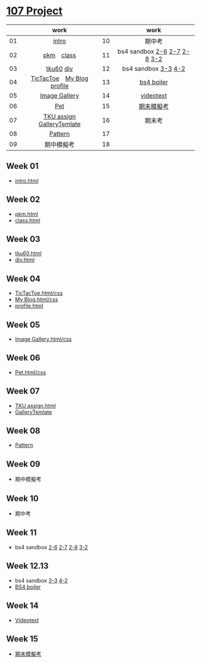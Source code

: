 # [107 Project](https://snow1413.github.io/207410381/107project/intro.html)
||work||work|
|:-:|:-:|:-:|:-:|
|01|[intro](https://snow1413.github.io/207410381/Week-01/intro.html)|10|期中考
|02|[pkm](https://snow1413.github.io/207410381/Week-02/pkm.html)　[class](https://snow1413.github.io/207410381/Week-02/class.html)|11|bs4 sandbox [2-6](https://snow1413.github.io/207410381/Week-11/bootstrap_sandbox_starter/2_6_spacing.html) [2-7](https://snow1413.github.io/207410381/Week-11/bootstrap_sandbox_starter/2_7_sizing.html) [2-8](https://snow1413.github.io/207410381/Week-11/bootstrap_sandbox_starter/2_8_breakpoints.html) [3-2](https://snow1413.github.io/207410381/Week-11/bootstrap_sandbox_starter/3_2_buttons.html)
|03|[tku60](https://snow1413.github.io/207410381/Week-03/tku60.html) [div](https://snow1413.github.io/207410381/Week-03/div.html)|12|bs4 sandbox [3-3](https://snow1413.github.io/207410381/Week-11/bootstrap_sandbox_starter/3_3_navbar.html) [4-2](https://snow1413.github.io/207410381/Week-11/bootstrap_sandbox_starter/4_2_grid_system.html)
|04|[TicTacToe](https://snow1413.github.io/207410381/Week-04/ttt.html)　[My Blog](https://snow1413.github.io/207410381/Week-04/blog.html)　[profile](https://snow1413.github.io/207410381/Week-04/profile.html)|13|[bs4 boiler](https://snow1413.github.io/207410381/Week-12.13/bs4boiler/index.html)
|05|[Image Gallery](https://snow1413.github.io/207410381/Week-05/imagegallery.html)|14|[videotext](https://snow1413.github.io/207410381/Week-14/videotext.html)
|06|[Pet](https://snow1413.github.io/207410381/Week-06/Pet/index.html)|15|[期末模擬考](https://snow1413.github.io/207410381/Week-15/final-prep_207410381/p4_207410381.html)
|07|[TKU assign](https://snow1413.github.io/207410381/Week-07/tkuassign.html)　[GalleryTemlate](https://snow1413.github.io/207410381/Week-07/ImageGallery_TA/galleryTemplate.html)|16|期末考
|08|[Pattern](https://snow1413.github.io/207410381/Week-08/index.html)|17|
|09|期中模擬考|18|

## Week 01
* [intro.html](https://snow1413.github.io/207410381/Week-01/intro.html)

## Week 02
* [pkm.html](https://snow1413.github.io/207410381/Week-02/pkm.html)
* [class.html](https://snow1413.github.io/207410381/Week-02/class.html)

## Week 03
* [tku60.html](https://snow1413.github.io/207410381/Week-03/tku60.html)
* [div.html](https://snow1413.github.io/207410381/Week-03/div.html)

## Week 04
* [TicTacToe.html/css](https://snow1413.github.io/207410381/Week-04/ttt.html)
* [My Blog.html/css](https://snow1413.github.io/207410381/Week-04/blog.html)
* [profile.html](https://snow1413.github.io/207410381/Week-04/profile.html)

## Week 05
* [Image Gallery.html/css](https://snow1413.github.io/207410381/Week-05/imagegallery.html)

## Week 06
* [Pet.html/css](https://snow1413.github.io/207410381/Week-06/Pet/index.html)

## Week 07
* [TKU assign.html](https://snow1413.github.io/207410381/Week-07/tkuassign.html)
* [GalleryTemlate](https://snow1413.github.io/207410381/Week-07/ImageGallery_TA/galleryTemplate.html)

## Week 08
* [Pattern](https://snow1413.github.io/207410381/Week-08/index.html)

## Week 09
* 期中模擬考

## Week 10
* 期中考

## Week 11
* bs4 sandbox [2-6](https://snow1413.github.io/207410381/Week-11/bootstrap_sandbox_starter/2_6_spacing.html) [2-7](https://snow1413.github.io/207410381/Week-11/bootstrap_sandbox_starter/2_7_sizing.html) [2-8](https://snow1413.github.io/207410381/Week-11/bootstrap_sandbox_starter/2_8_breakpoints.html) [3-2](https://snow1413.github.io/207410381/Week-11/bootstrap_sandbox_starter/3_2_button.html)

## Week 12.13
* bs4 sandbox [3-3](https://snow1413.github.io/207410381/Week-11/bootstrap_sandbox_starter/3_3_navbar.html) [4-2](https://snow1413.github.io/207410381/Week-11/bootstrap_sandbox_starter/4_2_grid_system.html) 
* [BS4 boiler](https://snow1413.github.io/207410381/Week-12.13/bs4boiler/index.html)

## Week 14
* [Videotext](https://snow1413.github.io/207410381/Week-14/videotext.html)

## Week 15
* [期末模擬考](https://snow1413.github.io/207410381/Week-15/final-prep_207410381/p4_207410381.html)
<!--stackedit_data:
eyJoaXN0b3J5IjpbLTMyMDM5MDU3NSwtMTcxMTYxOTA4NywxOT
EwMzMzMDExLDQ3MjUxNDc0OSwxNjc1ODU3NzIxLDIxOTQwNzYx
MSwxNjIzMjUyNTQ2LC0yMDI4NjQ1Njk2LDM2OTg3MTE4MiwtMT
I3NjU0OTU5NiwxOTA0NjY1Mjc1LDIwNDU2Nzk5MTMsMTkwNDY2
NTI3NV19
-->